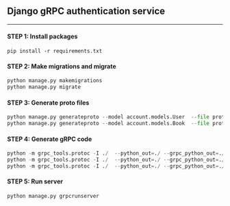 ## Django gRPC authentication service
___

#### STEP 1: Install packages
```pip install -r requirements.txt```
#### STEP 2: Make migrations and migrate
```python
python manage.py makemigrations
python manage.py migrate
```
#### STEP 3: Generate proto files
```python 
python manage.py generateproto --model account.models.User  --file proto/user/user.proto
python manage.py generateproto --model account.models.Book  --file proto/book/book.proto
```

#### STEP 4: Generate gRPC code
```python 
python -m grpc_tools.protoc -I ./  --python_out=./ --grpc_python_out=./ ./proto/auth/auth.proto
python -m grpc_tools.protoc -I ./  --python_out=./ --grpc_python_out=./ ./proto/user/user.proto
python -m grpc_tools.protoc -I ./  --python_out=./ --grpc_python_out=./ ./proto/book/book.proto
```

#### STEP 5: Run server
```python
python manage.py grpcrunserver
```
